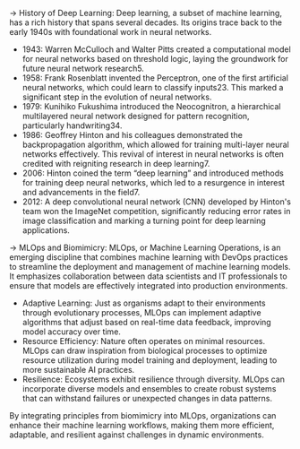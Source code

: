 -> History of Deep Learning: Deep learning, a subset of machine learning, has a rich history that spans several decades. Its origins trace back to the early 1940s with foundational work in neural networks.

- 1943: Warren McCulloch and Walter Pitts created a computational model for neural networks based on threshold logic, laying the groundwork for future neural network research5.
- 1958: Frank Rosenblatt invented the Perceptron, one of the first artificial neural networks, which could learn to classify inputs23. This marked a significant step in the evolution of neural networks.
- 1979: Kunihiko Fukushima introduced the Neocognitron, a hierarchical multilayered neural network designed for pattern recognition, particularly handwriting34.
- 1986: Geoffrey Hinton and his colleagues demonstrated the backpropagation algorithm, which allowed for training multi-layer neural networks effectively. This revival of interest in neural networks is often credited with reigniting research in deep learning7.
- 2006: Hinton coined the term “deep learning” and introduced methods for training deep neural networks, which led to a resurgence in interest and advancements in the field7.
- 2012: A deep convolutional neural network (CNN) developed by Hinton's team won the ImageNet competition, significantly reducing error rates in image classification and marking a turning point for deep learning applications.

-> MLOps and Biomimicry: MLOps, or Machine Learning Operations, is an emerging discipline that combines machine learning with DevOps practices to streamline the deployment and management of machine learning models. It emphasizes collaboration between data scientists and IT professionals to ensure that models are effectively integrated into production environments.
- Adaptive Learning: Just as organisms adapt to their environments through evolutionary processes, MLOps can implement adaptive algorithms that adjust based on real-time data feedback, improving model accuracy over time.
- Resource Efficiency: Nature often operates on minimal resources. MLOps can draw inspiration from biological processes to optimize resource utilization during model training and deployment, leading to more sustainable AI practices.
- Resilience: Ecosystems exhibit resilience through diversity. MLOps can incorporate diverse models and ensembles to create robust systems that can withstand failures or unexpected changes in data patterns.
  
By integrating principles from biomimicry into MLOps, organizations can enhance their machine learning workflows, making them more efficient, adaptable, and resilient against challenges in dynamic environments.




